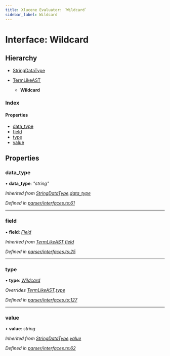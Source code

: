```yaml
---
title: Xlucene Evaluator: `Wildcard`
sidebar_label: Wildcard
---
```


# Interface: Wildcard

## Hierarchy

* [StringDataType](stringdatatype.md)

* [TermLikeAST](termlikeast.md)

  * **Wildcard**

### Index

#### Properties

* [data_type](wildcard.md#data_type)
* [field](wildcard.md#field)
* [type](wildcard.md#type)
* [value](wildcard.md#value)

## Properties

###  data_type

• **data_type**: *"string"*

*Inherited from [StringDataType](stringdatatype.md).[data_type](stringdatatype.md#data_type)*

*Defined in [parser/interfaces.ts:61](https://github.com/terascope/teraslice/blob/d3a803c3/packages/xlucene-evaluator/src/parser/interfaces.ts#L61)*

___

###  field

• **field**: *[Field](../overview.md#field)*

*Inherited from [TermLikeAST](termlikeast.md).[field](termlikeast.md#field)*

*Defined in [parser/interfaces.ts:25](https://github.com/terascope/teraslice/blob/d3a803c3/packages/xlucene-evaluator/src/parser/interfaces.ts#L25)*

___

###  type

• **type**: *[Wildcard](../enums/asttype.md#wildcard)*

*Overrides [TermLikeAST](termlikeast.md).[type](termlikeast.md#type)*

*Defined in [parser/interfaces.ts:127](https://github.com/terascope/teraslice/blob/d3a803c3/packages/xlucene-evaluator/src/parser/interfaces.ts#L127)*

___

###  value

• **value**: *string*

*Inherited from [StringDataType](stringdatatype.md).[value](stringdatatype.md#value)*

*Defined in [parser/interfaces.ts:62](https://github.com/terascope/teraslice/blob/d3a803c3/packages/xlucene-evaluator/src/parser/interfaces.ts#L62)*

